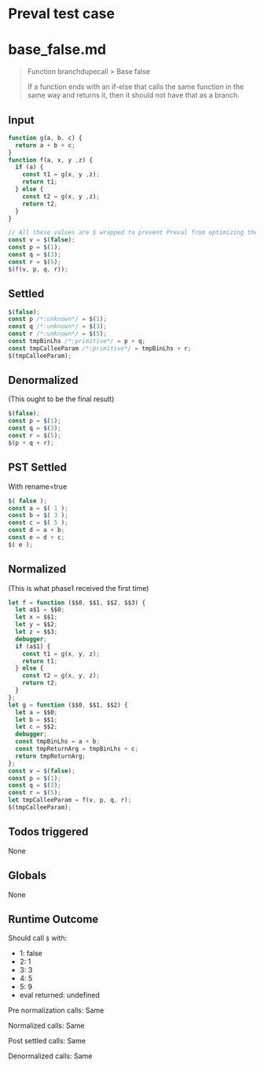 # Preval test case

# base_false.md

> Function branchdupecall > Base false
>
> If a function ends with an if-else that calls the same function in the same way and returns it, then it should not have that as a branch.

## Input

`````js filename=intro
function g(a, b, c) {
  return a + b + c;
}
function f(a, x, y ,z) {
  if (a) {
    const t1 = g(x, y ,z);
    return t1;
  } else {
    const t2 = g(x, y ,z);
    return t2;
  }
}

// All these values are $ wrapped to prevent Preval from optimizing the whole thing away prematurely
const v = $(false);
const p = $(1);
const q = $(3);
const r = $(5);
$(f(v, p, q, r));
`````


## Settled


`````js filename=intro
$(false);
const p /*:unknown*/ = $(1);
const q /*:unknown*/ = $(3);
const r /*:unknown*/ = $(5);
const tmpBinLhs /*:primitive*/ = p + q;
const tmpCalleeParam /*:primitive*/ = tmpBinLhs + r;
$(tmpCalleeParam);
`````


## Denormalized
(This ought to be the final result)

`````js filename=intro
$(false);
const p = $(1);
const q = $(3);
const r = $(5);
$(p + q + r);
`````


## PST Settled
With rename=true

`````js filename=intro
$( false );
const a = $( 1 );
const b = $( 3 );
const c = $( 5 );
const d = a + b;
const e = d + c;
$( e );
`````


## Normalized
(This is what phase1 received the first time)

`````js filename=intro
let f = function ($$0, $$1, $$2, $$3) {
  let a$1 = $$0;
  let x = $$1;
  let y = $$2;
  let z = $$3;
  debugger;
  if (a$1) {
    const t1 = g(x, y, z);
    return t1;
  } else {
    const t2 = g(x, y, z);
    return t2;
  }
};
let g = function ($$0, $$1, $$2) {
  let a = $$0;
  let b = $$1;
  let c = $$2;
  debugger;
  const tmpBinLhs = a + b;
  const tmpReturnArg = tmpBinLhs + c;
  return tmpReturnArg;
};
const v = $(false);
const p = $(1);
const q = $(3);
const r = $(5);
let tmpCalleeParam = f(v, p, q, r);
$(tmpCalleeParam);
`````


## Todos triggered


None


## Globals


None


## Runtime Outcome


Should call `$` with:
 - 1: false
 - 2: 1
 - 3: 3
 - 4: 5
 - 5: 9
 - eval returned: undefined

Pre normalization calls: Same

Normalized calls: Same

Post settled calls: Same

Denormalized calls: Same
